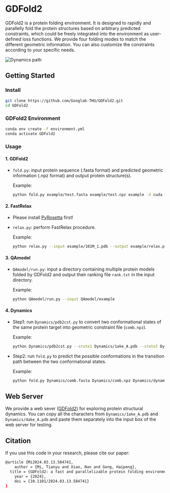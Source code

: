 # GDFold2
GDFold2 is a protein folding environment. It is designed to rapidly and parallelly fold the protein structures based on arbitrary predicted constraints, which could be freely integrated into the environment as user-defined loss functions. We provide four folding modes to match the different geometric information. You can also customize the constraints according to your specific needs.

![Dynamics path](Dynamics/dynamics.gif "Dynamics path")

## Getting Started

### Install

```bash
git clone https://github.com/Gonglab-THU/GDFold2.git
cd GDFold2
```

### GDFold2 Environment

```bash
conda env create -f environment.yml
conda activate GDFold2
```

### Usage
#### 1. GDFold2
* `fold.py`: input protein sequence (.fasta format) and predicted geometric information (.npz format) and output protein structure(s).
  
  Example:
  ```bash
  python fold.py example/test.fasta example/test.npz example -d cuda
  ```

#### 2. FastRelax
* Please install [PyRosetta](https://www.pyrosetta.org/home/licensing-pyrosetta) first!
* `relax.py`: perform FastRelax procedure.
  
  Example:
  ```bash
  python relax.py --input example/101M_1.pdb --output example/relax.pdb
  ```

#### 3. QAmodel
* `QAmodel/run.py`: input a directory containing multiple protein models folded by GDFold2 and output their ranking file `rank.txt` in the input directory.

  Example:
  ```bash
  python QAmodel/run.py --input QAmodel/example
  ```

#### 4. Dynamics
* Step1: run `Dynamics/pdb2cst.py` to convert two conformational states of the same protein target into geometric constraint file (`comb.npz`).
  
  Example:
  ```bash
  python Dynamics/pdb2cst.py --state1 Dynamics/1ake_A.pdb --state2 Dynamics/4ake_A.pdb --output Dynamics
  ```

* Step2: run `fold.py` to predict the possible conformations in the transition path between the two conformational states.
  
  Example:
  ```bash
  python fold.py Dynamics/comb.fasta Dynamics/comb.npz Dynamics/dynamics -n 50 -m Dynamics -d cuda
  ```

## Web Server
We provide a web sever ([GDFold2](https://structpred.life.tsinghua.edu.cn/server\_gdfold2.html)) for exploring protein structural dynamics. You can copy all the characters from `Dynamics/1ake_A.pdb` and `Dynamics/4ake_A.pdb` and paste them separately into the input box of the web server for testing.

## Citation
If you use this code in your research, please cite our paper:
```bash  
@article {Mi2024.03.13.584741,
	author = {Mi, Tianyu and Xiao, Nan and Gong, Haipeng},
  title = {GDFold2: a fast and parallelizable protein folding environment with freely defined objective functions},
	year = {2024},
	doi = {10.1101/2024.03.13.584741}
}
```